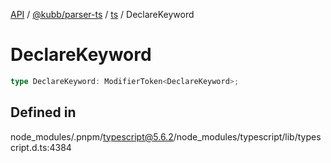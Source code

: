 [API](../../../../../packages.md) / [@kubb/parser-ts](../../../index.md) / [ts](../index.md) / DeclareKeyword

# DeclareKeyword

```ts
type DeclareKeyword: ModifierToken<DeclareKeyword>;
```

## Defined in

node\_modules/.pnpm/typescript@5.6.2/node\_modules/typescript/lib/typescript.d.ts:4384
